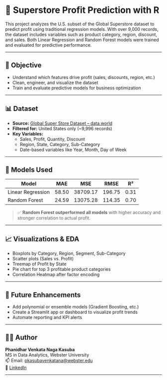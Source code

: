 # 🛒 Superstore Profit Prediction with R

This project analyzes the U.S. subset of the Global Superstore dataset to predict profit using traditional regression models. With over 9,000 records, the dataset includes variables such as product category, region, discount, and sales. Both Linear Regression and Random Forest models were trained and evaluated for predictive performance.


---

## 🧠 Objective

- Understand which features drive profit (sales, discounts, region, etc.)
- Clean, engineer, and visualize the dataset
- Train and evaluate predictive models for business optimization

---

## 📊 Dataset

- **Source:** [Global Super Store Dataset – data.world](https://data.world/vikas-0731/global-super-store)
- **Filtered for:** United States only (~9,996 records)
- **Key Variables:**
  - Sales, Profit, Quantity, Discount
  - Region, State, Category, Sub-Category
  - Date-based variables like Year, Month, Day of Week

---

## 🧪 Models Used

| Model            | MAE     | MSE       | RMSE     | R²     |
|------------------|---------|-----------|----------|--------|
| Linear Regression| 58.50   | 38709.17  | 196.75   | 0.31   |
| Random Forest    | 24.59   | 13075.28  | 114.35   | 0.70   |

> ✅ **Random Forest outperformed all models** with higher accuracy and stronger correlation to actual profit.

---

## 📈 Visualizations & EDA

- Boxplots by Category, Region, Segment, Sub-Category
- Scatter plots (Sales vs. Profit)
- Treemap of Profit by State
- Pie chart for top 3 profitable product categories
- Correlation Heatmap after factor encoding

---

## 🔮 Future Enhancements

- Add polynomial or ensemble models (Gradient Boosting, etc.)
- Create a Streamlit app or dashboard to visualize profit trends
- Automate reporting and KPI alerts

---

## 👨‍💻 Author

**Phanidhar Venkata Naga Kasuba**  
MS in Data Analytics, Webster University  
📫 Email: pkasubavenkatana@webster.edu  
🔗 [LinkedIn](www.linkedin.com/in/phanidhar-kasuba-venkata-naga)

---
